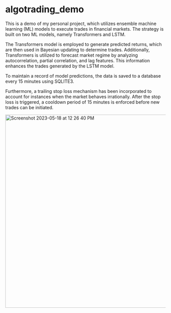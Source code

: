 # algotrading_demo
This is a demo of my personal project, which utilizes ensemble machine learning (ML) models to execute trades in financial markets. The strategy is built on two ML models, namely Transformers and LSTM.

The Transformers model is employed to generate predicted returns, which are then used in Bayesian updating to determine trades. Additionally, Transformers is utilized to forecast market regime by analyzing autocorrelation, partial correlation, and lag features. This information enhances the trades generated by the LSTM model.

To maintain a record of model predictions, the data is saved to a database every 15 minutes using SQLITE3.

Furthermore, a trailing stop loss mechanism has been incorporated to account for instances when the market behaves irrationally. After the stop loss is triggered, a cooldown period of 15 minutes is enforced before new trades can be initiated.

<img width="605" alt="Screenshot 2023-05-18 at 12 26 40 PM" src="https://github.com/icarussfalls/algotrading_demo/assets/109421980/372c8e94-e70c-41cb-890c-365456bb98c9">
